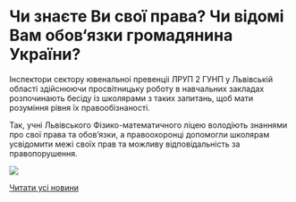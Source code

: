 # Чи знаєте Ви свої права? Чи відомі Вам обов‘язки громадянина України?

Інспектори сектору ювенальноі превенціі ЛРУП 2 ГУНП у Львівській області здійснюючи просвітницьку роботу в навчальних закладах розпочинають бесіду із школярами з таких запитань, щоб мати розуміння рівня їх правообізнаності.

Так, учні Львівського Фізико-математичного ліцею володіють знаннями про свої права та обов’язки, а правоохоронці допомогли школярам усвідомити межі своїх прав та можливу відповідальність за правопорушення.


![](/images/blog/чи-знаєте-ви-свої-права-чи-відомі-вам-обов-язки-громадянина/pravo1.png)


[Читати усі новини](/news)

